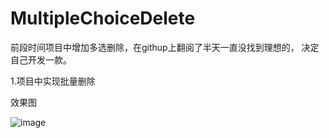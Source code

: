 # MultipleChoiceDelete
前段时间项目中增加多选删除，在githup上翻阅了半天一直没找到理想的，
决定自己开发一款。

1.项目中实现批量删除

效果图

![image](https://github.com/qianxiangsen521/MultipleChoiceDelete/blob/master/gif/multi.gif)

